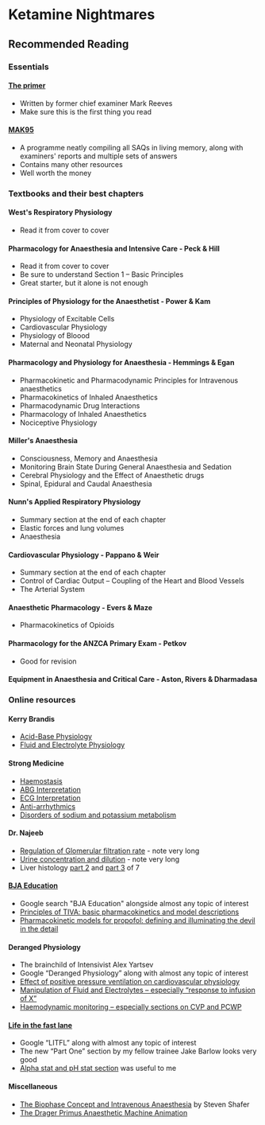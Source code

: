 # Ketamine Nightmares

## Recommended Reading

### Essentials
#### [The primer](https://primarydailylo.files.wordpress.com/2018/03/a-primer-for-the-primary-fanzca-examination-1.pdf)
- Written by former chief examiner Mark Reeves
- Make sure this is the first thing you read
#### [MAK95](https://www.mak95.com)
- A programme neatly compiling all SAQs in living memory, along with examiners' reports and multiple sets of answers
- Contains many other resources
- Well worth the money

### Textbooks and their best chapters

#### West's Respiratory Physiology
- Read it from cover to cover
#### Pharmacology for Anaesthesia and Intensive Care - Peck & Hill
- Read it from cover to cover
- Be sure to understand Section 1 – Basic Principles
- Great starter, but it alone is not enough
#### Principles of Physiology for the Anaesthetist - Power & Kam
- Physiology of Excitable Cells
- Cardiovascular Physiology
- Physiology of Bloood
- Maternal and Neonatal Physiology
#### Pharmacology and Physiology for Anaesthesia - Hemmings & Egan
- Pharmacokinetic and Pharmacodynamic Principles for Intravenous anaesthetics
- Pharmacokinetics of Inhaled Anaesthetics
- Pharmacodynamic Drug Interactions
- Pharmacology of Inhaled Anaesthetics
- Nociceptive Physiology
#### Miller's Anaesthesia
-   Consciousness, Memory and Anaesthesia
- Monitoring Brain State During General Anaesthesia and Sedation
- Cerebral Physiology and the Effect of Anaesthetic drugs
- Spinal, Epidural and Caudal Anaesthesia
#### Nunn's Applied Respiratory Physiology
-  Summary section at the end of each chapter
-  Elastic forces and lung volumes
-  Anaesthesia
#### Cardiovascular Physiology - Pappano & Weir
- Summary section at the end of each chapter
- Control of Cardiac Output – Coupling of the Heart and Blood Vessels
- The Arterial System
#### Anaesthetic Pharmacology - Evers & Maze
- Pharmacokinetics of Opioids
#### Pharmacology for the ANZCA Primary Exam - Petkov
- Good for revision
#### Equipment in Anaesthesia and Critical Care - Aston, Rivers & Dharmadasa

### Online resources

#### Kerry Brandis
- [Acid-Base Physiology](https://www.anaesthesiamcq.com/AcidBaseBook/ABindex.php)
- [Fluid and Electrolyte Physiology](http://www.anaesthesiamcq.com/FluidBook/)
#### Strong Medicine
- [Haemostasis](https://www.youtube.com/playlist?list=PLYojB5NEEakW19w1r2T-QKQLrlO-kaXws)
- [ABG Interpretation](https://www.youtube.com/playlist?list=PLFDCF820E88FC83ED)
- [ECG Interpretation](https://www.youtube.com/playlist?list=PLYojB5NEEakXhL1WoDvNPm1cG57pjE0d7)
- [Anti-arrhythmics](https://www.youtube.com/playlist?list=PLYojB5NEEakVsiEGv86MVXujdg-P4DY5m)
- [Disorders of sodium and potassium metabolism](https://www.youtube.com/playlist?list=PLYojB5NEEakXVIAapcSEleP4doUdHVtld)
#### Dr. Najeeb
- [Regulation of Glomerular filtration rate](https://www.youtube.com/watch?v=H6vLAG_0Trs) - note very long
- [Urine concentration and dilution](https://www.youtube.com/watch?v=Mrg1SVPLhKs&t=5448s) - note very long
- Liver histology [part 2](https://www.youtube.com/watch?v=XPyuRIUwjIE&t=7s) and [part 3](https://www.youtube.com/watch?v=EtaONYHNh6w) of 7
#### [BJA Education](https://academic.oup.com/bjaed)
- Google search "BJA Education" alongside almost any topic of interest
- [Principles of TIVA: basic pharmacokinetics and model descriptions](https://academic.oup.com/bjaed/article/16/3/92/2897754)
- [Pharmacokinetic models for propofol: defining and illuminating the devil in the detail](https://academic.oup.com/bja/article/103/1/26/462196)
#### Deranged Physiology
- The brainchild of Intensivist Alex Yartsev
-  Google “Deranged Physiology” along with almost any topic of interest
- [Effect of positive pressure ventilation on cardiovascular physiology](https://derangedphysiology.com/main/cicm-primary-exam/required-reading/respiratory-system/Chapter%20523/effects-positive-pressure-ventilation-cardiovascular-physiology)
- [Manipulation of Fluid and Electrolytes – especially “response to infusion of X”](https://derangedphysiology.com/main/core-topics-intensive-care/manipulation-fluids-and-electrolytes)
- [ Haemodynamic monitoring – especially sections on CVP and PCWP](https://derangedphysiology.com/main/core-topics-intensive-care/haemodynamic-monitoring)
#### [Life in the fast lane](https://litfl.com/)
- Google “LITFL” along with almost any topic of interest
- The new “Part One” section by my fellow trainee Jake Barlow looks very good
- [Alpha stat and pH stat section](https://litfl.com/arterial-blood-gas-in-hypothermia/) was useful to me
#### Miscellaneous
- [The Biophase Concept and Intravenous Anaesthesia](https://web.stanford.edu/~sshafer/LECTURES.DIR/Notes/Biophase%2520in%2520Anesthesia.doc+&cd=1&hl=en&ct=clnk&gl=au) by Steven Shafer
- [The Drager Primus Anaesthetic Machine Animation](https://static.draeger.com/trainer/primus_ie_trainer_en/start.html#id=D1100)
